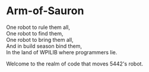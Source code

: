 # Arm-of-Sauron

One robot to rule them all,  
One robot to find them,  
One robot to bring them all,  
And in build season bind them,  
In the land of WPILIB where programmers lie.

Welcome to the realm of code that moves 5442's robot.
